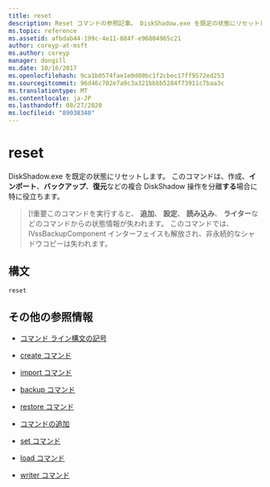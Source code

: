 ```yaml
---
title: reset
description: Reset コマンドの参照記事。 DiskShadow.exe を既定の状態にリセットします。
ms.topic: reference
ms.assetid: afbdab44-199c-4e11-884f-e96804965c21
author: coreyp-at-msft
ms.author: coreyp
manager: dongill
ms.date: 10/16/2017
ms.openlocfilehash: 9ca1b0574fae1e0d00bc1f2cbec17ff9572ed253
ms.sourcegitcommit: 96d46c702e7a9c3a321bbbb5284f73911c7baa3c
ms.translationtype: MT
ms.contentlocale: ja-JP
ms.lasthandoff: 08/27/2020
ms.locfileid: "89038340"
---
```

# <a name="reset"></a>reset

DiskShadow.exe を既定の状態にリセットします。 このコマンドは、作成、**インポート**、**バックアップ**、**復元**などの複合 DiskShadow 操作を分離**する**場合に特に役立ちます。

> [!重要このコマンドを実行すると、 **追加**、 **設定**、 **読み込み**、 **ライター**などのコマンドからの状態情報が失われます。 このコマンドでは、IVssBackupComponent インターフェイスも解放され、非永続的なシャドウコピーは失われます。

## <a name="syntax"></a>構文

```
reset
```

## <a name="additional-references"></a>その他の参照情報

- [コマンド ライン構文の記号](command-line-syntax-key.md)

- [create コマンド](create.md)

- [import コマンド](import_1.md)

- [backup コマンド](begin-backup.md)

- [restore コマンド](begin-restore.md)

- [コマンドの追加](add.md)

- [set コマンド](set_2.md)

- [load コマンド](reg-load.md)

- [writer コマンド](writer.md)
